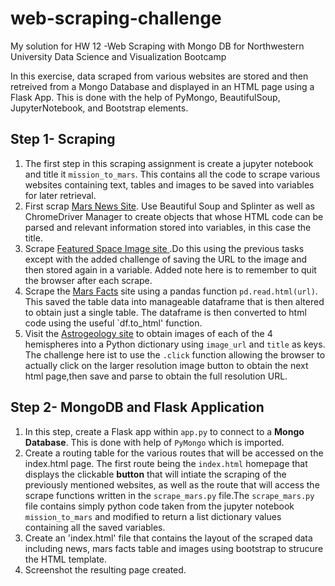 # web-scraping-challenge
My solution for HW 12 -Web Scraping with Mongo DB for Northwestern University Data Science and Visualization Bootcamp

In this exercise, data scraped from various websites are stored and then retreived from a Mongo Database and displayed in an HTML page using a Flask App. This is done with the help of PyMongo, BeautifulSoup, JupyterNotebook, and Bootstrap elements. 


## Step 1- Scraping
 
 1. The first step in this scraping assignment is create a jupyter notebook and title it `mission_to_mars`. This contains all the code to scrape various websites containing text, tables and images to be saved into variables for later retrieval.
 2. First scrap [Mars News Site](https://redplanetscience.com/). Use Beautiful Soup and Splinter as well as ChromeDriver Manager to create objects that whose HTML code can be parsed and relevant information stored into variables, in this case the title.
 3. Scrape [Featured Space Image site ](https://spaceimages-mars.com/).Do this using the previous tasks except with the added challenge of saving the URL to the image and then stored again in a variable. Added note here is to remember to quit the browser after each scrape. 
 4. Scrape the [Mars Facts](https://galaxyfacts-mars.com/) site using a pandas function `pd.read.html(url)`. This saved the table data into manageable dataframe that is then altered to obtain just a single table. The dataframe is then converted to html code using the useful `df.to_html' function.
 5. Visit the [Astrogeology site](https://marshemispheres.com/) to obtain images of each of the 4 hemispheres into a Python dictionary using `image_url` and `title` as keys. The challenge here ist to use the `.click` function allowing the browser to actually click on the larger resolution image button to obtain the next html page,then save and parse to obtain the full resolution URL.
 
 ## Step 2- MongoDB and Flask Application
 
 1. In this step, create a Flask app within `app.py` to connect to a **Mongo Database**. This is done with help of `PyMongo` which is imported. 
2. Create a routing table for the various routes that will be accessed on the index.html page. The first route being the `index.html` homepage that displays the clickable **button** that will intiate the scraping of the previously mentioned websites, as well as the route that will access the scrape functions written in the `scrape_mars.py` file.The `scrape_mars.py` file contains simply python code taken from the jupyter notebook `mission_to_mars` and modified to return a list dictionary values containing all the saved variables.  
 3. Create an 'index.html' file that contains the layout of the scraped data including news, mars facts table and images using bootstrap to strucure the HTML template.
 4. Screenshot the resulting page created. 
